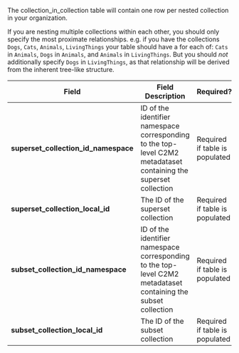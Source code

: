 The collection_in_collection table will contain one row per nested collection in your organization. 

If you are nesting multiple collections within each other, you should only specify the most proximate relationships. e.g. if you have the collections `Dogs`, `Cats`, `Animals`, `LivingThings` your table should have a for each of: `Cats` in `Animals`, `Dogs` in `Animals`, and `Animals` in `LivingThings`. But you should _not_ additionally specify `Dogs` in `LivingThings`, as that relationship will be derived from the inherent tree-like structure.


Field | Field Description | Required? |  Attributes | Extra Info 
------|-------------------|-----------|-------------|------------
**superset_collection_id_namespace** | ID of the identifier namespace corresponding to the top-level C2M2 metadataset containing the superset collection  | Required if table is populated | Value type is string | This will be the value of 'id_namespace' in [collection.tsv](./TableInfo:-collection.tsv) for this collection. If your program has not implemented multiple id_namespaces, this will be exactly the same for all rows of this column and the `subset_collection_id_namespace` column 
**superset_collection_local_id** | The ID of the superset collection | Required if table is populated |Value type is string |  This will be a value of 'local_id' in [collection.tsv](./TableInfo:-collection.tsv)
**subset_collection_id_namespace** |ID of the identifier namespace corresponding to the top-level C2M2 metadataset containing the subset collection | Required if table is populated | Value type is string | This will be the value of 'id_namespace' in [collection.tsv](./TableInfo:-collection.tsv) for this collection. If your program has not implemented multiple id_namespaces, this will be exactly the same for all rows of this column and the `superset_collection_id_namespace` column
**subset_collection_local_id** | The ID of the subset collection | Required if table is populated |Value type is string | This will be a value of 'local_id' in [collection.tsv](./TableInfo:-collection.tsv)